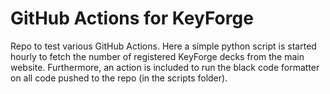 # GitHub Actions for KeyForge

Repo to test various GitHub Actions. Here a simple python script is started hourly to fetch the number of registered KeyForge decks from the main website. Furthermore, an action is included to run the black code formatter on all code pushed to the repo (in the scripts folder).

